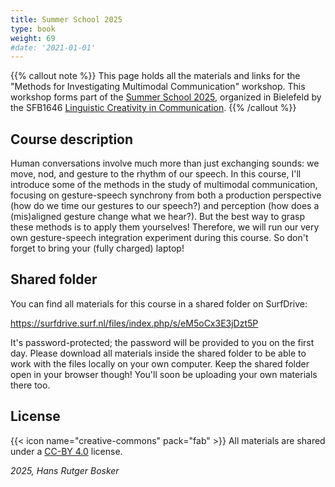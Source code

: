 ```yaml
---
title: Summer School 2025
type: book
weight: 69
#date: '2021-01-01'
---
```


{{% callout note %}}
This page holds all the materials and links for the "Methods for Investigating Multimodal Communication" workshop. This workshop forms part of the [Summer School 2025](https://www.uni-bielefeld.de/sfb/sfb1646/veranstaltungen/summer-school-2025/), organized in Bielefeld by the SFB1646 [Linguistic Creativity in Communication](https://www.uni-bielefeld.de/sfb/sfb1646/index.xml).
{{% /callout %}}

## Course description

Human conversations involve much more than just exchanging sounds: we move, nod, and gesture to the rhythm of our speech. In this course, I'll introduce some of the methods in the study of multimodal communication, focusing on gesture-speech synchrony from both a production perspective (how do we time our gestures to our speech?) and perception (how does a (mis)aligned gesture change what we hear?). But the best way to grasp these methods is to apply them yourselves! Therefore, we will run our very own gesture-speech integration experiment during this course. So don't forget to bring your (fully charged) laptop!

## Shared folder

You can find all materials for this course in a shared folder on SurfDrive:

https://surfdrive.surf.nl/files/index.php/s/eM5oCx3E3jDzt5P

It's password-protected; the password will be provided to you on the first day. Please download all materials inside the shared folder to be able to work with the files locally on your own computer. Keep the shared folder open in your browser though! You'll soon be uploading your own materials there too.

## License

{{< icon name="creative-commons" pack="fab" >}} All materials are shared under a [CC-BY 4.0](https://creativecommons.org/licenses/by/4.0/) license.

*2025, Hans Rutger Bosker*
